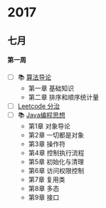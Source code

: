 # 2017

## 七月

#### 第一周
- [ ] :books: [算法导论]()
  * 第一章 基础知识
  * 第二章 排序和顺序统计量
- [ ] [Leetcode 分治](https://leetcode.com/problemset/all/?tagSlugs=divide-and-conquer&status=Unsolved)
- [ ] :books: [Java编程思想]()
  * 第1章 对象导论
  * 第2章 一切都是对象
  * 第3章 操作符
  * 第4章 控制执行流程
  * 第5章 初始化与清理
  * 第6章 访问权限控制
  * 第7章 复用类
  * 第8章 多态
  * 第9章 接口
